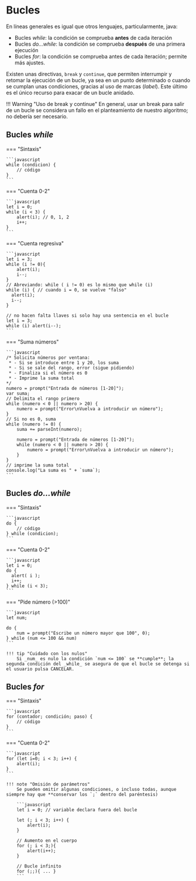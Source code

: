 # Bucles

En líneas generales es igual que otros lenguajes, particularmente, java:

- Bucles _while_: la condición se comprueba **antes** de cada iteración
- Bucles _do...while_: la condición se comprueba **después** de una primera ejecución
- Bucles _for_: la condición se comprueba antes de cada iteración; permite más ajustes.

Existen unas directivas, `break` y `continue`, que permiten interrumpir y retomar la ejecución de un bucle, ya sea en un punto determinado o cuando se cumplan unas condiciones, gracias al uso de marcas (_label_). Este último es el único recurso para exacar de un bucle anidado.

!!! Warning "Uso de break y continue"
    En general, usar un break para salir de un bucle se considera un fallo en el planteamiento de nuestro algoritmo; no debería ser necesario.

## Bucles _while_

=== "Sintaxis"

    ```javascript
    while (condicion) {
        // código
    }
    ```

=== "Cuenta 0-2"

    ```javascript
    let i = 0;
    while (i < 3) {
        alert(i); // 0, 1, 2
        i++;
    }
    ```

=== "Cuenta regresiva"

    ```javascript
    let i = 3;
    while (i != 0){
        alert(i);
        i--;
    }
    // Abreviando: while ( i != 0) es lo mismo que while (i)
    while (i) { // cuando i = 0, se vuelve "falso"
      alert(i);
      i--;
    }

    // no hacen falta llaves si solo hay una sentencia en el bucle
    let i = 3;
    while (i) alert(i--);
    ```

=== "Suma números"

    ```javascript
    /* Solicita números por ventana:
     * - Si se introduce entre 1 y 20, los suma
     * - Si se sale del rango, error (sigue pidiendo)
     * - Finaliza si el número es 0
     * - Imprime la suma total
    */
    numero = prompt("Entrada de números [1-20]");
    var suma;
    // Delimita el rango primero
    while (numero < 0 || numero > 20) {
        numero = prompt("Error\nVuelva a introducir un número");
    }
    // Si no es 0, suma
    while (numero != 0) {
        suma += parseInt(numero); 
        
        numero = prompt("Entrada de números [1-20]");
        while (numero < 0 || numero > 20) {
            numero = prompt("Error\nVuelva a introducir un número");
        }
    }
    // imprime la suma total
    console.log("La suma es " + `suma`);
    ```


## Bucles _do...while_

=== "Sintaxis"

    ```javascript
    do {
        // código
    } while (condicion);
    ```

=== "Cuenta 0-2"

    ```javascript
    let i = 0;
    do {
      alert( i );
      i++;
    } while (i < 3);
    ```

=== "Pide número (&gt;100)"

    ```javascript
    let num;

    do {
        num = prompt("Escribe un número mayor que 100", 0);
    } while (num <= 100 && num)
    ```
    
    !!! tip "Cuidado con los nulos"
        Si _num_ es nulo la condición `num <= 100` se **cumple**; la segunda condición del _while_ se asegura de que el bucle se detenga si el usuario pulsa CANCELAR.

## Bucles _for_

=== "Sintaxis"

    ```javascript
    for (contador; condición; paso) {
        // código
    }
    ```

=== "Cuenta 0-2"

    ```javascript
    for (let i=0; i < 3; i++) {
        alert(i);
    }
    ```

    !!! note "Omisión de parámetros"
        Se pueden omitir algunas condiciones, o incluso todas, aunque siempre hay que **conservar los `;` dentro del paréntesis)

        ```javascript
        let i = 0; // variable declara fuera del bucle

        let (; i < 3; i++) {
            alert(i);
        }

        // Aumento en el cuerpo
        for (; i < 3;){
            alert(i++);
        }

        // Bucle infinito
        for (;;){ ... }
        ```
